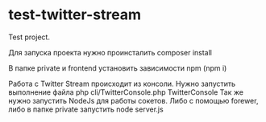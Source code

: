 # test-twitter-stream
Test project.

Для запуска проекта нужно проинсталить composer install

В папке private и frontend установить зависимости npm (npm i)

Работа с Twitter Stream происходит из консоли. Нужно запустить выполнение файла php cli/TwitterConsole.php TwitterConsole
Так же нужно запустить NodeJs для работы сокетов. Либо с помощью forewer, либо в папке private запустить node server.js
